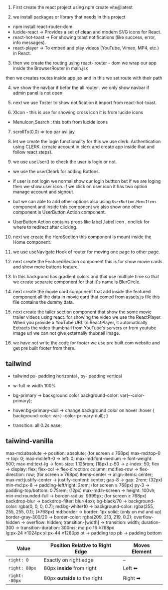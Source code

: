 1. First create the react project using
npm create vite@latest

2. we install packages or library that needs in this project 
- npm install react-router-dom
- lucide-react -> Provides a set of clean and modern SVG icons for React.
- react-hot-toast -> For showing toast notifications (like success, error, info messages).
- react-player ->  To embed and play videos (YouTube, Vimeo, MP4, etc.) in React.

3. then we create the routing using react- router - dom
we wrap our app inside the BrowserRouter in main.jsx

then we creates routes inside app.jsx and in this we set route with their path

4. we show the navbar if befor the all router .
we only show navbar if admin panel is not open

5. next we use Toster to show notification it import from react-hot-toast.

6. XIcon - this is use for showing cross icon it is from lucide icons
- MenuIcon,Search : this both from lucide icons

7. scrollTo(0,0)  => top par avi jay

8. let we create the login functionality for this we use clerk.
Authentication using CLERK. (create account in clerk and create app inside that and follow react steps).

9. we use useUser() to check the user is login or not.
- we use the userCleark for adding Buttons.
- if user is not login we normal show our login buttton but if we are loging then we show user icon.
if we click on user icon it has two option manage account and signout.
- but we can able to add other options also using `UserButton.MenuItems` component and inside this component we also show one other component is UserButton.Action component.

- UserButton.Action contains props like label ,label icon , onclick for where to redirect after clicking.

10. next we create the HeroSection this component is mount inside the Home component.

11. we use useNavigate Hook of router for moving one page to other page.

12. next create the FeaturedSection component this is for show movie cards and show more buttons feature.

13. In this backgrand has gradient colors and that use multiple time so that we create separate component for that it's name is BlurCircle.

14. next create the movie card component that add inside the featured component
all the  data in movie card that comed from assets.js file this file contains the dummy data.

15. next create the tailer section component that show the some movie trailer videos using react.
for showing the video we use the ReactPlayer.
When you provide a YouTube URL to ReactPlayer, it automatically Extracts the video thumbnail from YouTube's servers or from youtube image url we can not give externally thubnail image.

16. we have not write the code for footer we use pre built.com website and get pre built footer from there.





## tailwind
 - tailwind px- padding horizontal , py- padding vertical
 - w-full => width 100%
 -  bg-primary → background color 
background-color: var(--color-primary);

- hover:bg-primary-dull → change background color on hover
:hover {
  background-color: var(--color-primary-dull);
}

- transition: all 0.2s ease;
## taiwind-vanilla
max-md:absolute         → position: absolute; (for screen ≤ 768px)
max-md:top-0            → top: 0;
max-md:left-0           → left: 0;
max-md:font-medium      → font-weight: 500;
max-md:text-lg          → font-size: 1.125rem; (18px)
z-50                    → z-index: 50;
flex                    → display: flex;
flex-col                → flex-direction: column;
md:flex-row             → flex-direction: row; (for screen ≥ 768px)
items-center            → align-items: center;
max-md:justify-center   → justify-content: center;
gap-8                   → gap: 2rem; (32px)
min-md:px-8             → padding-left/right: 2rem; (for screen ≥ 768px)
py-3                    → padding-top/bottom: 0.75rem; (12px)
max-md:h-screen         → height: 100vh;
min-md:rounded-full     → border-radius: 9999px; (for screen ≥ 768px)
backdrop-blur           → backdrop-filter: blur(4px);
bg-black/70             → background-color: rgba(0, 0, 0, 0.7);
md:bg-white/10          → background-color: rgba(255, 255, 255, 0.1); (≥768px)
md:border               → border: 1px solid; (only on md and up)
border-gray-300/20      → border-color: rgba(209, 213, 219, 0.2);
overflow-hidden         → overflow: hidden;
transition-[width]      → transition: width;
duration-300            → transition-duration: 300ms;
md:px-16	               ≥768px	
lg:px-24	               ≥1024px
xl:px-44	               ≥1280px
pt -> padding top
pb -> padding bottom 


| Value          | Position Relative to Right Edge | Moves Element |
| -------------- | ------------------------------- | ------------- |
| `right: 0`     | Exactly on right edge           | –             |
| `right: 80px`  | 80px **inside** from right      | Left ⬅        |
| `right: -80px` | 80px **outside** to the right   | Right ➡       |
